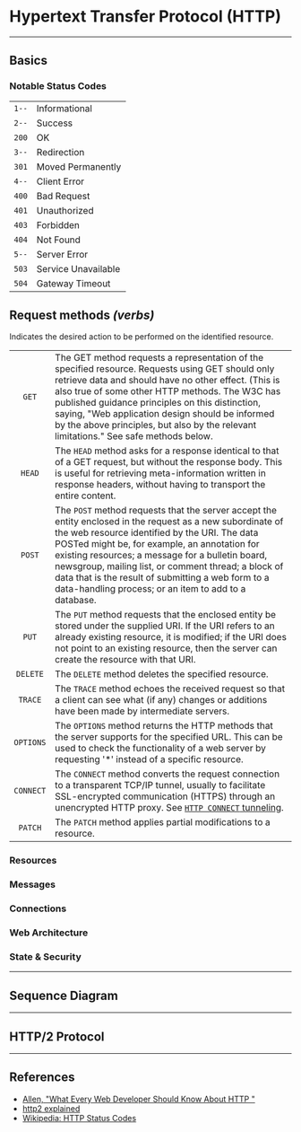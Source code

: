 # Hypertext Transfer Protocol (HTTP)

---

## Basics

### Notable Status Codes

|       |                     |
|-------|---------------------|
| `1--` | Informational       |
| `2--` | Success             |
| `200` | OK                  |
| `3--` | Redirection         |
| `301` | Moved Permanently   |
| `4--` | Client Error        |
| `400` | Bad Request         |
| `401` | Unauthorized        |
| `403` | Forbidden           |
| `404` | Not Found           |
| `5--` | Server Error        |
| `503` | Service Unavailable |
| `504` | Gateway Timeout     |

## Request methods *(verbs)*

Indicates the desired action to be performed on the identified resource.

|           |                                                                                                                                                                                                                                                                                                                                                                                                                                        |
|:---------:|----------------------------------------------------------------------------------------------------------------------------------------------------------------------------------------------------------------------------------------------------------------------------------------------------------------------------------------------------------------------------------------------------------------------------------------|
|   `GET`   | The GET method requests a representation of the specified resource. Requests using GET should only retrieve data and should have no other effect. (This is also true of some other HTTP methods. The W3C has published guidance principles on this distinction, saying, "Web application design should be informed by the above principles, but also by the relevant limitations." See safe methods below.                             |
|  `HEAD`   | The `HEAD` method asks for a response identical to that of a GET request, but without the response body. This is useful for retrieving meta-information written in response headers, without having to transport the entire content.                                                                                                                                                                                                   |
|  `POST`   | The `POST` method requests that the server accept the entity enclosed in the request as a new subordinate of the web resource identified by the URI. The data POSTed might be, for example, an annotation for existing resources; a message for a bulletin board, newsgroup, mailing list, or comment thread; a block of data that is the result of submitting a web form to a data-handling process; or an item to add to a database. |
|   `PUT`   | The `PUT` method requests that the enclosed entity be stored under the supplied URI. If the URI refers to an already existing resource, it is modified; if the URI does not point to an existing resource, then the server can create the resource with that URI.                                                                                                                                                                      |
| `DELETE`  | The `DELETE` method deletes the specified resource.                                                                                                                                                                                                                                                                                                                                                                                    |
|  `TRACE`  | The `TRACE` method echoes the received request so that a client can see what (if any) changes or additions have been made by intermediate servers.                                                                                                                                                                                                                                                                                     |
| `OPTIONS` | The `OPTIONS` method returns the HTTP methods that the server supports for the specified URL. This can be used to check the functionality of a web server by requesting '*' instead of a specific resource.                                                                                                                                                                                                                            |
| `CONNECT` | The `CONNECT` method converts the request connection to a transparent TCP/IP tunnel, usually to facilitate SSL-encrypted communication (HTTPS) through an unencrypted HTTP proxy. See [`HTTP CONNECT` tunneling](https://en.wikipedia.org/wiki/HTTP_tunnel#HTTP_CONNECT_tunneling).                                                                                                                                                                                                                          |
|  `PATCH`  | The `PATCH` method applies partial modifications to a resource.                                                                                                                                                                                                                                                                                                                                                                        |

### Resources

### Messages

### Connections

### Web Architecture

### State & Security

---

## Sequence Diagram

---

## HTTP/2 Protocol

---

## References

-   [Allen, "What Every Web Developer Should Know About HTTP "](http://www.amazon.com/Developer-Should-OdeToCode-Programming-Series-ebook/dp/B0076Z6VMI)
-   [http2 explained](https://bagder.gitbooks.io/http2-explained/content)
-   [Wikipedia: HTTP Status Codes](https://en.wikipedia.org/wiki/List_of_HTTP_status_codes)
